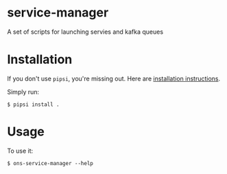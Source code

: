 # service-manager

A set of scripts for launching servies and kafka queues 


# Installation

If you don't use `pipsi`, you're missing out.
Here are [installation instructions](https://github.com/mitsuhiko/pipsi#readme).

Simply run:

    $ pipsi install .


# Usage

To use it:

    $ ons-service-manager --help

